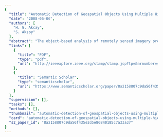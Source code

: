 ```yaml
---
{
  "title": "Automatic Detection of Geospatial Objects Using Multiple Hierarchical Segmentations",
  "date": "2008-06-06",
  "authors": [
    "H. G. Akcay",
    "S. Aksoy"
  ],
  "abstract": "The object-based analysis of remotely sensed imagery provides valuable spatial and structural information that is complementary to pixel-based spectral information in classification. In this paper, we present novel methods for automatic object detection in high-resolution images by combining spectral information with structural information exploited by using image segmentation. The proposed segmentation algorithm uses morphological operations applied to individual spectral bands using structuring elements in increasing sizes. These operations produce a set of connected components forming a hierarchy of segments for each band. A generic algorithm is designed to select meaningful segments that maximize a measure consisting of spectral homogeneity and neighborhood connectivity. Given the observation that different structures appear more clearly at different scales in different spectral bands, we describe a new algorithm for unsupervised grouping of candidate segments belonging to multiple hierarchical segmentations to find coherent sets of segments that correspond to actual objects. The segments are modeled by using their spectral and textural content, and the grouping problem is solved by using the probabilistic latent semantic analysis algorithm that builds object models by learning the object-conditional probability distributions. The automatic labeling of a segment is done by computing the similarity of its feature distribution to the distribution of the learned object models using the Kullback-Leibler divergence. The performances of the unsupervised segmentation and object detection algorithms are evaluated qualitatively and quantitatively using three different data sets with comparative experiments, and the results show that the proposed methods are able to automatically detect, group, and label segments belonging to the same object classes.",
  "links": [
    {
      "title": "PDF",
      "type": "pdf",
      "url": "http://ieeexplore.ieee.org/stamp/stamp.jsp?tp=&arnumber=4538197"
    },
    {
      "title": "Semantic Scholar",
      "type": "semanticscholar",
      "url": "https://www.semanticscholar.org/paper/8a2158807c9da56f435e2d5e86840185c7a33a37"
    }
  ],
  "supervision": [],
  "tasks": [],
  "methods": [],
  "thumbnail": "automatic-detection-of-geospatial-objects-using-multiple-hierarchical-segmentations-thumb.jpg",
  "card": "automatic-detection-of-geospatial-objects-using-multiple-hierarchical-segmentations-card.jpg",
  "s2_paper_id": "8a2158807c9da56f435e2d5e86840185c7a33a37"
}
---
```


